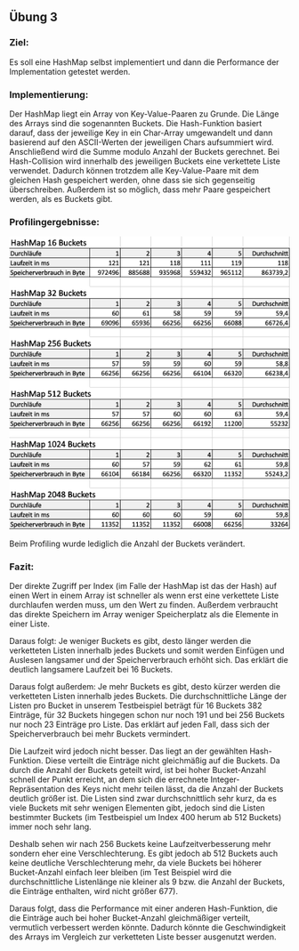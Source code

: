 ## Übung 3 

### Ziel:

Es soll eine HashMap selbst implementiert und dann die Performance der Implementation getestet werden.

### Implementierung:

Der HashMap liegt ein Array von Key-Value-Paaren zu Grunde. Die Länge des Arrays sind die sogenannten Buckets. 
Die Hash-Funktion basiert darauf, dass der jeweilige Key in ein Char-Array umgewandelt und dann basierend auf 
den ASCII-Werten der jeweiligen Chars aufsummiert wird. Anschließend wird die Summe modulo Anzahl der Buckets gerechnet.
Bei Hash-Collision wird innerhalb des jeweiligen Buckets eine verkettete Liste verwendet. Dadurch können trotzdem alle 
Key-Value-Paare mit dem gleichen Hash gespeichert werden, ohne dass sie sich gegenseitig überschreiben. Außerdem 
ist so möglich, dass mehr Paare gespeichert werden, als es Buckets gibt.

### Profilingergebnisse:

![Profilingergebnisse](Profilingergebnisse4.png) 

Beim Profiling wurde lediglich die Anzahl der Buckets verändert.  

### Fazit:

Der direkte Zugriff per Index (im Falle der HashMap ist das der Hash) auf einen Wert in einem Array ist schneller als
wenn erst eine verkettete Liste durchlaufen werden muss, um den Wert zu finden. Außerdem verbraucht das direkte Speichern
im Array weniger Speicherplatz als die Elemente in einer Liste. 

Daraus folgt: Je weniger Buckets es gibt, desto länger werden die verketteten Listen innerhalb jedes Buckets und somit werden 
Einfügen und Auslesen langsamer und der Speicherverbrauch erhöht sich. Das erklärt die deutlich langsamere Laufzeit bei 16 Buckets.

Daraus folgt außerdem: Je mehr Buckets es gibt, desto kürzer werden die verketteten Listen innerhalb jedes Buckets. Die durchschnittliche
Länge der Listen pro Bucket in unserem Testbeispiel beträgt für 16 Buckets 382 Einträge, für 32 Buckets hingegen schon nur noch 191 und 
bei 256 Buckets nur noch 23 Einträge pro Liste. Das erklärt auf jeden Fall, dass sich der Speicherverbrauch bei mehr Buckets vermindert.

Die Laufzeit wird jedoch nicht besser. Das liegt an der gewählten Hash-Funktion. Diese verteilt die Einträge nicht gleichmäßig auf die Buckets.
Da durch die Anzahl der Buckets geteilt wird, ist bei hoher Bucket-Anzahl schnell der Punkt erreicht, an dem sich die errechnete Integer-Repräsentation
des Keys nicht mehr teilen lässt, da die Anzahl der Buckets deutlich größer ist. Die Listen sind zwar durchschnittlich sehr kurz, da es viele Buckets
mit sehr wenigen Elementen gibt, jedoch sind die Listen bestimmter Buckets (im Testbeispiel um Index 400 herum ab 512 Buckets) immer noch sehr lang.

Deshalb sehen wir nach 256 Buckets keine Laufzeitverbesserung mehr sondern eher eine Verschlechterung. Es gibt jedoch ab 512 Buckets auch keine deutliche
Verschlechterung mehr, da viele Buckets bei höherer Bucket-Anzahl einfach leer bleiben (im Test Beispiel wird die durchschnittliche Listenlänge nie 
kleiner als 9 bzw. die Anzahl der Buckets, die Einträge enthalten, wird nicht größer 677).

Daraus folgt, dass die Performance mit einer anderen Hash-Funktion, die die Einträge auch bei hoher Bucket-Anzahl gleichmäßiger verteilt, vermutlich
verbessert werden könnte. Dadurch könnte die Geschwindigkeit des Arrays im Vergleich zur verketteten Liste besser ausgenutzt werden.